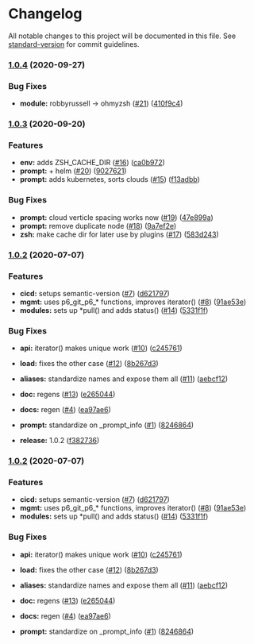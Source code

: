 # Changelog

All notable changes to this project will be documented in this file. See [standard-version](https://github.com/conventional-changelog/standard-version) for commit guidelines.

### [1.0.4](https://github.com/p6m7g8/p6df-core/compare/v1.0.3...v1.0.4) (2020-09-27)


### Bug Fixes

* **module:** robbyrussell -> ohmyzsh ([#21](https://github.com/p6m7g8/p6df-core/issues/21)) ([410f9c4](https://github.com/p6m7g8/p6df-core/commit/410f9c4e2d486cca4b23f6d3939edc524652e72c))

### [1.0.3](https://github.com/p6m7g8/p6df-core/compare/v1.0.2...v1.0.3) (2020-09-20)


### Features

* **env:** adds ZSH_CACHE_DIR ([#16](https://github.com/p6m7g8/p6df-core/issues/16)) ([ca0b972](https://github.com/p6m7g8/p6df-core/commit/ca0b9725ec80e46462cf9255e1cd18a6001415db))
* **prompt:** + helm ([#20](https://github.com/p6m7g8/p6df-core/issues/20)) ([9027621](https://github.com/p6m7g8/p6df-core/commit/902762123ce8fc954a4f00594bb6bf4756362056))
* **prompt:** adds kubernetes, sorts clouds ([#15](https://github.com/p6m7g8/p6df-core/issues/15)) ([f13adbb](https://github.com/p6m7g8/p6df-core/commit/f13adbb9667980fe4102a1fe9837a427017e8476))


### Bug Fixes

* **prompt:** cloud verticle spacing works now ([#19](https://github.com/p6m7g8/p6df-core/issues/19)) ([47e899a](https://github.com/p6m7g8/p6df-core/commit/47e899ac4c4af4306f64b59313dff416c1b812f8))
* **prompt:** remove duplicate node ([#18](https://github.com/p6m7g8/p6df-core/issues/18)) ([9a7ef2e](https://github.com/p6m7g8/p6df-core/commit/9a7ef2e304e0eb382b2aeb841041634c218d888f))
* **zsh:** make cache dir for later use by plugins ([#17](https://github.com/p6m7g8/p6df-core/issues/17)) ([583d243](https://github.com/p6m7g8/p6df-core/commit/583d2434a17614f5cbcf7da23bd91e992bec39df))

### [1.0.2](https://github.com/p6m7g8/p6df-core/compare/v1.0.1...v1.0.2) (2020-07-07)


### Features

* **cicd:** setups semantic-version ([#7](https://github.com/p6m7g8/p6df-core/issues/7)) ([d621797](https://github.com/p6m7g8/p6df-core/commit/d621797a1b660cf1b4c94e040843c80a7141df82))
* **mgmt:** uses p6_git_p6_* functions, improves iterator() ([#8](https://github.com/p6m7g8/p6df-core/issues/8)) ([91ae53e](https://github.com/p6m7g8/p6df-core/commit/91ae53e8014b944db18a05eeb8fe092b55167f8b))
* **modules:** sets up *pull() and adds status() ([#14](https://github.com/p6m7g8/p6df-core/issues/14)) ([5331f1f](https://github.com/p6m7g8/p6df-core/commit/5331f1f90473af349756e14592d95a0d87335e89))


### Bug Fixes

* **api:** iterator() makes unique work ([#10](https://github.com/p6m7g8/p6df-core/issues/10)) ([c245761](https://github.com/p6m7g8/p6df-core/commit/c245761ed6e15a64b14ae3c8443631d314bdcffa))
* **load:** fixes the other case ([#12](https://github.com/p6m7g8/p6df-core/issues/12)) ([8b267d3](https://github.com/p6m7g8/p6df-core/commit/8b267d301b9ea6f5f6ebef2863eac73ec4a65d48))


* **aliases:** standardize names and expose them all ([#11](https://github.com/p6m7g8/p6df-core/issues/11)) ([aebcf12](https://github.com/p6m7g8/p6df-core/commit/aebcf1294d0227fb4e3b25199de79facbc2256ad))
* **doc:** regens ([#13](https://github.com/p6m7g8/p6df-core/issues/13)) ([e265044](https://github.com/p6m7g8/p6df-core/commit/e265044fd187ed851608cddc2af0bc6b4ec8a006))
* **docs:** regen ([#4](https://github.com/p6m7g8/p6df-core/issues/4)) ([ea97ae6](https://github.com/p6m7g8/p6df-core/commit/ea97ae6f11d4fc62180ff21ea6212c0ec95fa31c))
* **prompt:** standardize on _prompt_info ([#1](https://github.com/p6m7g8/p6df-core/issues/1)) ([8246864](https://github.com/p6m7g8/p6df-core/commit/82468649cf30a413fd9d5aef4203e11ca786ca9a))
* **release:** 1.0.2 ([f382736](https://github.com/p6m7g8/p6df-core/commit/f3827366b5ac9880adc018ea7ad9f52079fb09cb))

### [1.0.2](https://github.com/p6m7g8/p6df-core/compare/v1.0.1...v1.0.2) (2020-07-07)


### Features

* **cicd:** setups semantic-version ([#7](https://github.com/p6m7g8/p6df-core/issues/7)) ([d621797](https://github.com/p6m7g8/p6df-core/commit/d621797a1b660cf1b4c94e040843c80a7141df82))
* **mgmt:** uses p6_git_p6_* functions, improves iterator() ([#8](https://github.com/p6m7g8/p6df-core/issues/8)) ([91ae53e](https://github.com/p6m7g8/p6df-core/commit/91ae53e8014b944db18a05eeb8fe092b55167f8b))
* **modules:** sets up *pull() and adds status() ([#14](https://github.com/p6m7g8/p6df-core/issues/14)) ([5331f1f](https://github.com/p6m7g8/p6df-core/commit/5331f1f90473af349756e14592d95a0d87335e89))


### Bug Fixes

* **api:** iterator() makes unique work ([#10](https://github.com/p6m7g8/p6df-core/issues/10)) ([c245761](https://github.com/p6m7g8/p6df-core/commit/c245761ed6e15a64b14ae3c8443631d314bdcffa))
* **load:** fixes the other case ([#12](https://github.com/p6m7g8/p6df-core/issues/12)) ([8b267d3](https://github.com/p6m7g8/p6df-core/commit/8b267d301b9ea6f5f6ebef2863eac73ec4a65d48))


* **aliases:** standardize names and expose them all ([#11](https://github.com/p6m7g8/p6df-core/issues/11)) ([aebcf12](https://github.com/p6m7g8/p6df-core/commit/aebcf1294d0227fb4e3b25199de79facbc2256ad))
* **doc:** regens ([#13](https://github.com/p6m7g8/p6df-core/issues/13)) ([e265044](https://github.com/p6m7g8/p6df-core/commit/e265044fd187ed851608cddc2af0bc6b4ec8a006))
* **docs:** regen ([#4](https://github.com/p6m7g8/p6df-core/issues/4)) ([ea97ae6](https://github.com/p6m7g8/p6df-core/commit/ea97ae6f11d4fc62180ff21ea6212c0ec95fa31c))
* **prompt:** standardize on _prompt_info ([#1](https://github.com/p6m7g8/p6df-core/issues/1)) ([8246864](https://github.com/p6m7g8/p6df-core/commit/82468649cf30a413fd9d5aef4203e11ca786ca9a))
